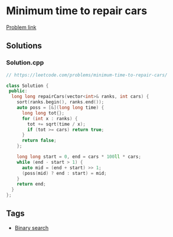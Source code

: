 # Minimum time to repair cars

[Problem link](https://leetcode.com/problems/minimum-time-to-repair-cars/)

## Solutions


### Solution.cpp
```cpp
// https://leetcode.com/problems/minimum-time-to-repair-cars/

class Solution {
 public:
  long long repairCars(vector<int>& ranks, int cars) {
    sort(ranks.begin(), ranks.end());
    auto poss = [&](long long time) {
      long long tot{};
      for (int x : ranks) {
        tot += sqrt(time / x);
        if (tot >= cars) return true;
      }
      return false;
    };

    long long start = 0, end = cars * 100ll * cars;
    while (end - start > 1) {
      auto mid = (end + start) >> 1;
      (poss(mid) ? end : start) = mid;
    }
    return end;
  }
};
```
## Tags

* [Binary search](/README.md#Binary_search)
